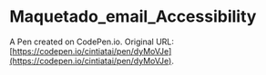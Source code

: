 # Maquetado_email_Accessibility

A Pen created on CodePen.io. Original URL: [https://codepen.io/cintiatai/pen/dyMoVJe](https://codepen.io/cintiatai/pen/dyMoVJe).



